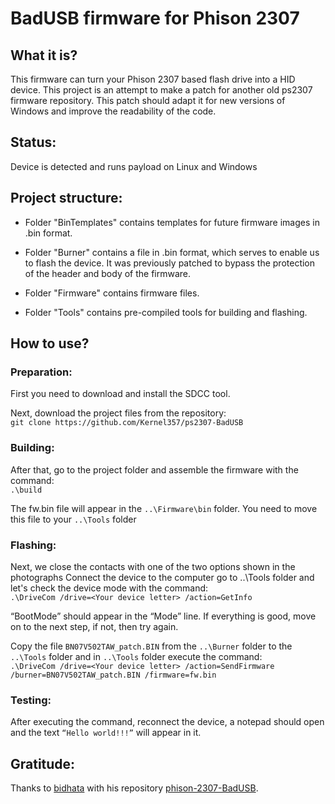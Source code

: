 # BadUSB firmware for Phison 2307

## What it is?
This firmware can turn your Phison 2307 based flash drive into a HID device. This project is an attempt to make a patch for another old ps2307 firmware repository. This patch should adapt it for new versions of Windows and improve the readability of the code.

## Status:
Device is detected and runs payload on Linux and Windows

## Project structure:
- Folder "BinTemplates" contains templates for future firmware images in .bin format.

- Folder "Burner" contains a file in .bin format, which serves to enable us to flash the device. It was previously patched to bypass the protection of the header and body of the firmware.

- Folder "Firmware" contains firmware files.

- Folder "Tools" contains pre-compiled tools for building and flashing.

## How to use?
### Preparation:
First you need to download and install the SDCC tool.

Next, download the project files from the repository:  
```git clone https://github.com/Kernel357/ps2307-BadUSB```

### Building:
After that, go to the project folder and assemble the firmware with the command:  
```.\build```

The fw.bin file will appear in the ```..\Firmware\bin``` folder. You need to move this file to your ```..\Tools``` folder

### Flashing:
Next, we close the contacts with one of the two options shown in the photographs Connect the device to the computer go to ..\Tools folder and let's check the device mode with the command:  
```.\DriveCom /drive=<Your device letter> /action=GetInfo```

“BootMode” should appear in the “Mode” line. If everything is good, move on to the next step, if not, then try again.

Copy the file ```BN07V502TAW_patch.BIN``` from the ```..\Burner``` folder to the ```..\Tools``` folder and in ```..\Tools``` folder execute the command:  
```.\DriveCom /drive=<Your device letter> /action=SendFirmware /burner=BN07V502TAW_patch.BIN /firmware=fw.bin```

### Testing:
After executing the command, reconnect the device, a notepad should open and the text ```“Hello world!!!”``` will appear in it.

## Gratitude:
Thanks to [bidhata](https://github.com/bidhata) with his repository [phison-2307-BadUSB](https://github.com/bidhata/phison-2307-BadUSB).
